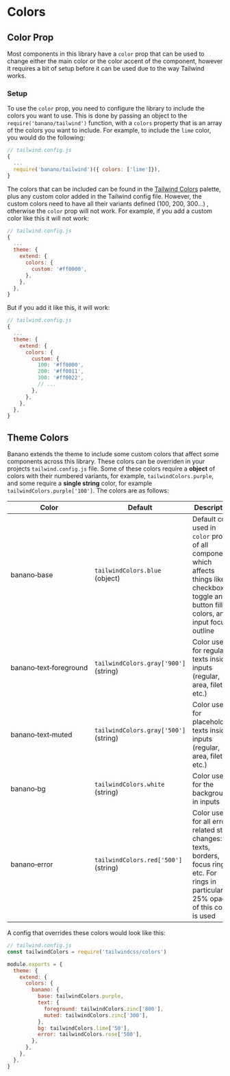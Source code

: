 # Colors

## Color Prop

Most components in this library have a `color` prop that can be used to change either the main color or the color accent of the component, however it requires a bit of setup before it can be used due to the way Tailwind works.

### Setup

To use the `color` prop, you need to configure the library to include the colors you want to use. This is done by passing an object to the `require('banano/tailwind')` function, with a `colors` property that is an array of the colors you want to include. For example, to include the `lime` color, you would do the following:

```js
// tailwind.config.js
{
  ...
  require('banano/tailwind')({ colors: ['lime']}),
}
```

The colors that can be included can be found in the [Tailwind Colors](https://tailwindcss.com/docs/customizing-colors#color-palette-reference) palette, plus any custom color added in the Tailwind config file. However, the custom colors need to have all their variants defined (100, 200, 300...)
, otherwise the `color` prop will not work. For example, if you add a custom color like this it will not work:

```js
// tailwind.config.js
{
  ...
  theme: {
    extend: {
      colors: {
        custom: '#ff0000',
      },
    },
  },
}
```

But if you add it like this, it will work:

```js
// tailwind.config.js
{
  ...
  theme: {
    extend: {
      colors: {
        custom: {
          100: '#ff0000',
          200: '#ff0011',
          300: '#ff0022',
          // ...
        },
      },
    },
  },
}
```

## Theme Colors

Banano extends the theme to include some custom colors that affect some components across this library. These colors can be overriden in your projects `tailwind.config.js` file. Some of these colors require a **object** of colors with their numbered variants, for example, `tailwindColors.purple`, and some require a **single string** color, for example `tailwindColors.purple['100']`.
The colors are as follows:

| Color | Default | Description |
| --- | --- | --- |
| banano&#x2011;base | `tailwindColors.blue`<br />(object) | Default color used in `color` props of all components, which affects things like checkbox, toggle and button fill colors, and input focus outline |
| banano&#x2011;text&#x2011;foreground | `tailwindColors.gray['900']`<br />(string) | Color used for regular texts inside inputs (regular, area, filet, etc.) |
| banano&#x2011;text&#x2011;muted | `tailwindColors.gray['500']`<br />(string) | Color used for placeholder texts inside inputs (regular, area, filet, etc.) |
| banano&#x2011;bg | `tailwindColors.white`<br />(string) | Color used for the background in inputs |
| banano&#x2011;error | `tailwindColors.red['500']`<br />(string) | Color used for all error related style changes: texts, borders, focus rings, etc. For rings in particular, a 25% opacity of this color is used |

A config that overrides these colors would look like this:

```js
// tailwind.config.js
const tailwindColors = require('tailwindcss/colors')

module.exports = {
  theme: {
    extend: {
      colors: {
        banano: {
          base: tailwindColors.purple,
          text: {
            foreground: tailwindColors.zinc['800'],
            muted: tailwindColors.zinc['300'],
          },
          bg: tailwindColors.lime['50'],
          error: tailwindColors.rose['500'],
        },
      },
    },
  },
}
```
